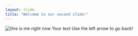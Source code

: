 ```yaml
---
layout: slide
title: "Welcome to our second slide!"
---
```

![this is me right now](https://user-images.githubusercontent.com/101226771/161129598-95d269e6-72fd-42ed-8359-97ce281509db.png)
Your text
Use the left arrow to go back!
